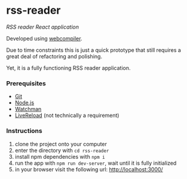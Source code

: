 # rss-reader
_RSS reader React application_

Developed using [webcompiler](https://www.npmjs.com/package/webcompiler).

Due to time constraints this is just a quick prototype that still requires a great deal of refactoring and polishing.

Yet, it is a fully functioning RSS reader application.

### Prerequisites

* [Git](https://git-scm.com/)
* [Node.js](https://nodejs.org/en/)
* [Watchman](https://facebook.github.io/watchman/docs/install.html)
* [LiveReload](https://chrome.google.com/webstore/detail/livereload/jnihajbhpnppcggbcgedagnkighmdlei) (not technically a requirement)

### Instructions

1. clone the project onto your computer
2. enter the directory with `cd rss-reader`
3. install npm dependencies with `npm i`
4. run the app with `npm run dev-server`, wait until it is fully initialized
5. in your browser visit the following url: [http://localhost:3000/](http://localhost:3000/)
